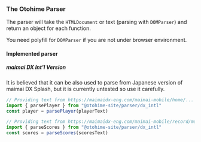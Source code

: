 ### The Otohime Parser

The parser will take the `HTMLDocument` or text (parsing with `DOMParser`) and return an object for each function.

You need polyfill for `DOMParser` if you are not under browser environment.

#### Implemented parser

##### maimai DX Int'l Version

It is believed that it can be also used to parse from Japanese version of maimai DX Splash,
but it is currently untested so use it carefully.

```js
// Providing text from https://maimaidx-eng.com/maimai-mobile/home/...
import { parsePlayer } from "@otohime-site/parser/dx_intl"
const player = parsePlayer(playerText)

// Providing text from https://maimaidx-eng.com/maimai-mobile/record/musicGenre/search/?genre=99&diff=3...
import { parseScores } from "@otohime-site/parser/dx_intl"
const scores = parseScores(scoresText)
```
